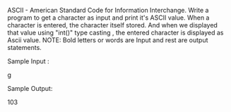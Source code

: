 ASCII - American Standard Code for Information Interchange. Write a program to get a character as input and print it's ASCII value. When a character is entered, the character itself  stored.  And when we displayed that value using "int()"  type casting , the entered character is displayed as Ascii value. NOTE: Bold letters or words are Input and rest are output statements.

Sample Input :

g

Sample Output:

103

